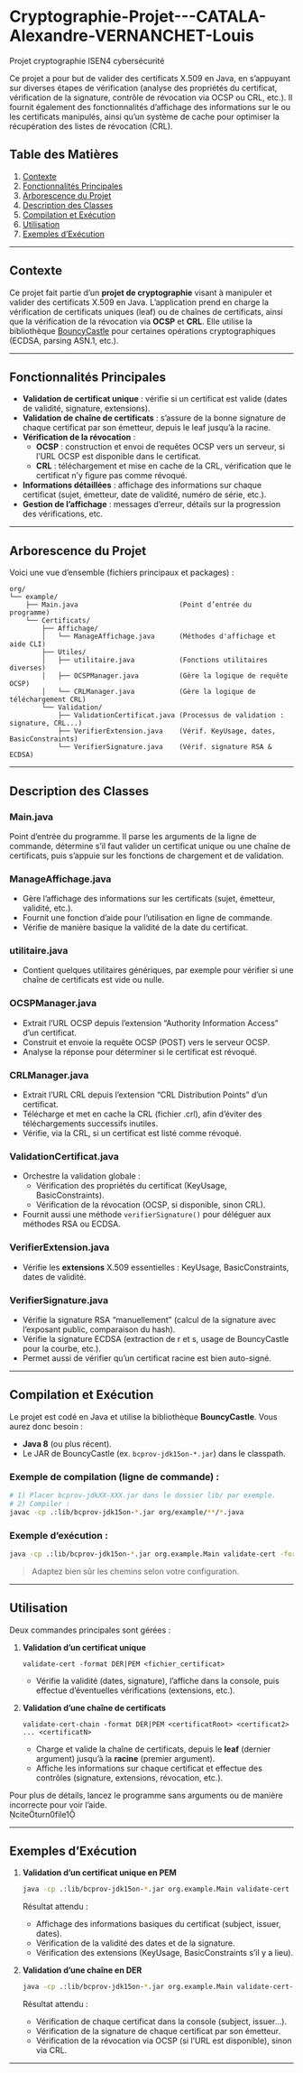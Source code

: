# Cryptographie-Projet---CATALA-Alexandre-VERNANCHET-Louis
Projet cryptographie ISEN4 cybersécurité

Ce projet a pour but de valider des certificats X.509 en Java, en s’appuyant sur diverses étapes de vérification (analyse des propriétés du certificat, vérification de la signature, contrôle de révocation via OCSP ou CRL, etc.). Il fournit également des fonctionnalités d’affichage des informations sur le ou les certificats manipulés, ainsi qu’un système de cache pour optimiser la récupération des listes de révocation (CRL).

## Table des Matières
1. [Contexte](#contexte)
2. [Fonctionnalités Principales](#fonctionnalités-principales)
3. [Arborescence du Projet](#arborescence-du-projet)
4. [Description des Classes](#description-des-classes)
5. [Compilation et Exécution](#compilation-et-exécution)
6. [Utilisation](#utilisation)
7. [Exemples d’Exécution](#exemples-dexécution)

---

## Contexte

Ce projet fait partie d’un **projet de cryptographie** visant à manipuler et valider des certificats X.509 en Java. L’application prend en charge la vérification de certificats uniques (leaf) ou de chaînes de certificats, ainsi que la vérification de la révocation via **OCSP** et **CRL**. Elle utilise la bibliothèque [BouncyCastle](https://www.bouncycastle.org/) pour certaines opérations cryptographiques (ECDSA, parsing ASN.1, etc.).

---

## Fonctionnalités Principales

- **Validation de certificat unique** : vérifie si un certificat est valide (dates de validité, signature, extensions).
- **Validation de chaîne de certificats** : s’assure de la bonne signature de chaque certificat par son émetteur, depuis le leaf jusqu’à la racine.
- **Vérification de la révocation** :
  - **OCSP** : construction et envoi de requêtes OCSP vers un serveur, si l’URL OCSP est disponible dans le certificat.
  - **CRL** : téléchargement et mise en cache de la CRL, vérification que le certificat n’y figure pas comme révoqué.
- **Informations détaillées** : affichage des informations sur chaque certificat (sujet, émetteur, date de validité, numéro de série, etc.).
- **Gestion de l’affichage** : messages d’erreur, détails sur la progression des vérifications, etc.

---

## Arborescence du Projet

Voici une vue d’ensemble (fichiers principaux et packages) :

```
org/
└── example/
    ├── Main.java                         (Point d’entrée du programme)                 
    └── Certificats/
        ├── Affichage/
        │   └── ManageAffichage.java      (Méthodes d'affichage et aide CLI)            
        ├── Utiles/
        │   ├── utilitaire.java           (Fonctions utilitaires diverses)             
        │   ├── OCSPManager.java          (Gère la logique de requête OCSP)             
        │   └── CRLManager.java           (Gère la logique de téléchargement CRL)       
        └── Validation/
            ├── ValidationCertificat.java (Processus de validation : signature, CRL...) 
            ├── VerifierExtension.java    (Vérif. KeyUsage, dates, BasicConstraints)    
            └── VerifierSignature.java    (Vérif. signature RSA & ECDSA)               
```
---

## Description des Classes

### Main.java
Point d’entrée du programme. Il parse les arguments de la ligne de commande, détermine s’il faut valider un certificat unique ou une chaîne de certificats, puis s’appuie sur les fonctions de chargement et de validation.  


### ManageAffichage.java
- Gère l’affichage des informations sur les certificats (sujet, émetteur, validité, etc.).
- Fournit une fonction d’aide pour l’utilisation en ligne de commande.
- Vérifie de manière basique la validité de la date du certificat.  

### utilitaire.java
- Contient quelques utilitaires génériques, par exemple pour vérifier si une chaîne de certificats est vide ou nulle.  

### OCSPManager.java
- Extrait l’URL OCSP depuis l’extension “Authority Information Access” d’un certificat.
- Construit et envoie la requête OCSP (POST) vers le serveur OCSP.
- Analyse la réponse pour déterminer si le certificat est révoqué.  

### CRLManager.java
- Extrait l’URL CRL depuis l’extension “CRL Distribution Points” d’un certificat.
- Télécharge et met en cache la CRL (fichier .crl), afin d’éviter des téléchargements successifs inutiles.
- Vérifie, via la CRL, si un certificat est listé comme révoqué.  

### ValidationCertificat.java
- Orchestre la validation globale :
  - Vérification des propriétés du certificat (KeyUsage, BasicConstraints).
  - Vérification de la révocation (OCSP, si disponible, sinon CRL).
- Fournit aussi une méthode `verifierSignature()` pour déléguer aux méthodes RSA ou ECDSA.  

### VerifierExtension.java
- Vérifie les **extensions** X.509 essentielles : KeyUsage, BasicConstraints, dates de validité.  

### VerifierSignature.java
- Vérifie la signature RSA “manuellement” (calcul de la signature avec l’exposant public, comparaison du hash).
- Vérifie la signature ECDSA (extraction de r et s, usage de BouncyCastle pour la courbe, etc.).
- Permet aussi de vérifier qu’un certificat racine est bien auto-signé.  

---

## Compilation et Exécution

Le projet est codé en Java et utilise la bibliothèque **BouncyCastle**. Vous aurez donc besoin :

- **Java 8** (ou plus récent).
- Le JAR de BouncyCastle (ex. `bcprov-jdk15on-*.jar`) dans le classpath.

### Exemple de compilation (ligne de commande) :

```bash
# 1) Placer bcprov-jdkXX-XXX.jar dans le dossier lib/ par exemple.
# 2) Compiler :
javac -cp .:lib/bcprov-jdk15on-*.jar org/example/**/*.java
```

### Exemple d’exécution :

```bash
java -cp .:lib/bcprov-jdk15on-*.jar org.example.Main validate-cert -format PEM moncert.pem
```

> Adaptez bien sûr les chemins selon votre configuration.

---

## Utilisation

Deux commandes principales sont gérées :

1. **Validation d’un certificat unique**  
   ```
   validate-cert -format DER|PEM <fichier_certificat>
   ```
   - Vérifie la validité (dates, signature), l’affiche dans la console, puis effectue d’éventuelles vérifications (extensions, etc.).

2. **Validation d’une chaîne de certificats**  
   ```
   validate-cert-chain -format DER|PEM <certificatRoot> <certificat2> ... <certificatN>
   ```
   - Charge et valide la chaîne de certificats, depuis le **leaf** (dernier argument) jusqu’à la **racine** (premier argument).
   - Affiche les informations sur chaque certificat et effectue des contrôles (signature, extensions, révocation, etc.).

Pour plus de détails, lancez le programme sans arguments ou de manière incorrecte pour voir l’aide.  
citeturn0file1

---

## Exemples d’Exécution

1. **Validation d’un certificat unique en PEM**  
   ```bash
   java -cp .:lib/bcprov-jdk15on-*.jar org.example.Main validate-cert -format PEM moncert.pem
   ```
   Résultat attendu :  
   - Affichage des informations basiques du certificat (subject, issuer, dates).
   - Vérification de la validité des dates et de la signature.
   - Vérification des extensions (KeyUsage, BasicConstraints s’il y a lieu).

2. **Validation d’une chaîne en DER**  
   ```bash
   java -cp .:lib/bcprov-jdk15on-*.jar org.example.Main validate-cert-chain -format DER rootCert.der intermCert.der leafCert.der
   ```
   Résultat attendu :  
   - Vérification de chaque certificat dans la console (subject, issuer…).
   - Vérification de la signature de chaque certificat par son émetteur.
   - Vérification de la révocation via OCSP (si l’URL est disponible), sinon via CRL.

---
